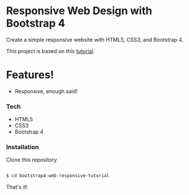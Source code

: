 # Responsive Web Design with Bootstrap 4

Create a simple responsive website with HTML5, CSS3, and Bootstrap 4.

This project is based on this [tutorial](https://www.youtube.com/watch?v=9cKsq14Kfsw).

# Features!

- Responsive, enough said!

### Tech

- HTML5
- CSS3
- Bootstrap 4

### Installation

Clone this repository

```sh

$ cd bootstrap4-web-responsive-tutorial

```

That's it!

